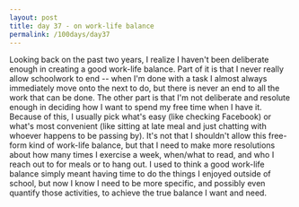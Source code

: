 ```yaml
---
layout: post
title: day 37 - on work-life balance
permalink: /100days/day37
---
```


Looking back on the past two years, I realize I haven't been deliberate enough in creating a good work-life balance. Part of it is that I never really allow schoolwork to end -- when I'm done with a task I almost always immediately move onto the next to do, but there is never an end to all the work that can be done. The other part is that I'm not deliberate and resolute enough in deciding how I want to spend my free time when I have it. Because of this, I usually pick what's easy (like checking Facebook) or what's most convenient (like sitting at late meal and just chatting with whoever happens to be passing by). It's not that I shouldn't allow this free-form kind of work-life balance, but that I need to make more resolutions about how many times I exercise a week, when/what to read, and who I reach out to for meals or to hang out. I used to think a good work-life balance simply meant having time to do the things I enjoyed outside of school, but now I know I need to be more specific, and possibly even quantify those activities, to achieve the true balance I want and need. 
